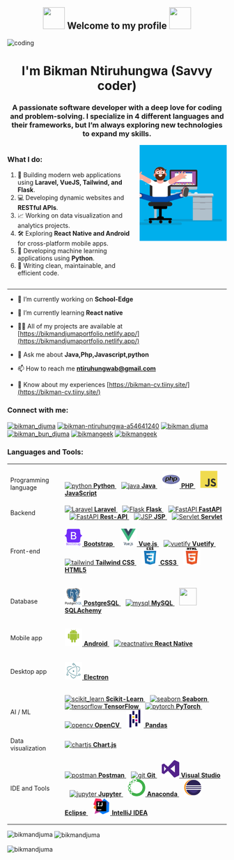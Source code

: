 <h2  align="center"><img src="https://camo.githubusercontent.com/d552948e7884c41fde2d32b9221d79f0df2076c7d824aaab954ca93f53d95884/68747470733a2f2f6d656469612e67697068792e636f6d2f6d656469612f6876524a434c467a6361737252346961377a2f67697068792e676966" width="50" height="50">&nbsp;Welcome to my profile&nbsp;<img src="https://camo.githubusercontent.com/d552948e7884c41fde2d32b9221d79f0df2076c7d824aaab954ca93f53d95884/68747470733a2f2f6d656469612e67697068792e636f6d2f6d656469612f6876524a434c467a6361737252346961377a2f67697068792e676966" width="50" height="50"></h2>
<!-- <img height="400"  style="margin-top:-50px;" alt="coding" src="https://github.com/s-shemmee/s-shemmee/blob/output/github-contribution-grid-snake-dark.svg"> -->
<img height="300"  style="margin-top:-80px;" alt="coding" src="https://user-images.githubusercontent.com/59575502/127335491-fdba1874-e943-4d3c-ab8c-678ffe22f8b8.png">

<!--h1 align="center">Hi 👋, I'm Bikman Ntiruhungwa</h1-->
<h1 align="center">I'm Bikman Ntiruhungwa (Savvy coder)</h1>

<h3 align="center">
  A passionate software developer with a deep love for coding and problem-solving. I specialize in 4 different languages and their frameworks, but I’m always exploring new technologies to expand my skills.
</h3>

<div style="display: flex; justify-content: space-between; align-items: flex-start; flex-wrap: nowrap;">
  <!-- Left Content -->
  <div style="max-width: 60%; padding-right: 20px;">
    <h3>What I do:</h3>
    <ol>
      <li>📱 Building modern web applications using <strong>Laravel, VueJS, Tailwind, and Flask</strong>.</li>
      <li>💻 Developing dynamic websites and <strong>RESTful APIs</strong>.</li>
      <li>📈 Working on data visualization and analytics projects.</li>
      <li>🛠 Exploring <strong>React Native and Android</strong> for cross-platform mobile apps.</li>
      <li>🤖 Developing machine learning applications using <strong>Python</strong>.</li>
      <li>📝 Writing clean, maintainable, and efficient code.</li>
    </ol>
  </div>

  <!-- Right Image -->
  <div style="flex-shrink: 0;">
    <img 
      src="https://raw.githubusercontent.com/ngud-119/ngud-119/main/2.gif" 
      alt="bikmandjuma" 
      style="width: 200px; height: 220px; object-fit: cover;" 
    />
  </div>
</div>


<hr>

<!--p align="left"> <img src="https://komarev.com/ghpvc/?username=bikmandjuma&label=Profile%20views&color=0e75b6&style=flat" alt="bikmandjuma" /> </p>

<p align="left"> <a href="https://github.com/ryo-ma/github-profile-trophy"><img src="https://github-profile-trophy.vercel.app/?username=bikmandjuma" alt="bikmandjuma" /></a> </p>

<p align="left"> <a href="https://twitter.com/bikman_djuma" target="blank"><img src="https://img.shields.io/twitter/follow/bikman_djuma?logo=twitter&style=for-the-badge" alt="bikman_djuma" /></a> </p-->

- 🔭 I’m currently working on **School-Edge**

- 🌱 I’m currently learning **React native**

- 👨‍💻 All of my projects are available at [https://bikmandjumaportfolio.netlify.app/](https://bikmandjumaportfolio.netlify.app/)

- 💬 Ask me about **Java,Php,Javascript,python**

- 📫 How to reach me **ntiruhungwab@gmail.com**

- 📄 Know about my experiences [https://bikman-cv.tiiny.site/](https://bikman-cv.tiiny.site/)

<h3 align="left">Connect with me:</h3>
<p align="left">
<a href="https://twitter.com/bikman_djuma" target="parent"><img align="center" src="https://raw.githubusercontent.com/rahuldkjain/github-profile-readme-generator/master/src/images/icons/Social/twitter.svg" alt="bikman_djuma" height="30" width="40" /></a>
<a href="https://linkedin.com/in/bikman-ntiruhungwa-a54641240" target="parent"><img align="center" src="https://raw.githubusercontent.com/rahuldkjain/github-profile-readme-generator/master/src/images/icons/Social/linked-in-alt.svg" alt="bikman-ntiruhungwa-a54641240" height="30" width="40" /></a>
<a href="https://fb.com/bikman djuma" target="parent"><img align="center" src="https://raw.githubusercontent.com/rahuldkjain/github-profile-readme-generator/master/src/images/icons/Social/facebook.svg" alt="bikman djuma" height="30" width="40" /></a>
<a href="https://instagram.com/bikman_bun_djuma" target="parent"><img align="center" src="https://raw.githubusercontent.com/rahuldkjain/github-profile-readme-generator/master/src/images/icons/Social/instagram.svg" alt="bikman_bun_djuma" height="30" width="40" /></a>
<a href="https://www.leetcode.com/bikmangeek" target="parent"><img align="center" src="https://raw.githubusercontent.com/rahuldkjain/github-profile-readme-generator/master/src/images/icons/Social/leet-code.svg" alt="bikmangeek" height="30" width="40" /></a>
<a href="mailto:ntiruhungwab@gmail.com" target="parent"><img align="center" src="https://encrypted-tbn0.gstatic.com/images?q=tbn:ANd9GcS9JOHxRmhJ3K3QwX236A2VWrjXA2UIC8S9AA&s" alt="bikmangeek" height="30" width="40" /></a>
</p>

<h3 align="left">Languages and Tools:</h3>
<table>
  <tr>
    <td>Programming language</td>
    <td>
        <p align="left">
          <a href="https://www.python.org" target="parent" rel="noreferrer">
            <img src="https://camo.githubusercontent.com/740b035ed7f2f9a189b337373e57b98f8c3d61d2fbbb7d7872a6563646a20abc/68747470733a2f2f74656368737461636b2d67656e657261746f722e76657263656c2e6170702f707974686f6e2d69636f6e2e737667" alt="python" width="40" height="40"/> 
            <strong>Python</strong>
          </a>
          &nbsp;&nbsp; <!-- Add space between icons -->
          <a href="https://www.java.com" target="parent" rel="noreferrer">
            <img src="https://camo.githubusercontent.com/a8c24c0c69005509721bcfa06b7818b2a732447e11f1a36c8cbda6937e533cd3/68747470733a2f2f74656368737461636b2d67656e657261746f722e76657263656c2e6170702f6a6176612d69636f6e2e737667" alt="java" width="40" height="40"/> 
            <strong>Java</strong>
          </a>
          &nbsp;&nbsp;
          <a href="https://www.php.net" target="parent" rel="noreferrer">
            <img src="https://raw.githubusercontent.com/devicons/devicon/master/icons/php/php-original.svg" alt="php" width="40" height="40"/> 
            <strong>PHP</strong>
          </a>
          &nbsp;&nbsp;
          <a href="https://developer.mozilla.org/en-US/docs/Web/JavaScript" target="_blank" rel="noreferrer">
            <img src="https://raw.githubusercontent.com/devicons/devicon/master/icons/javascript/javascript-original.svg" alt="javascript" width="40" height="40"/> 
            <strong>JavaScript</strong>
          </a>
        </p>
      </td>

  </tr>

  <tr>
    <td>Backend</td>
  <td>
    <a href="https://laravel.com/" target="_blank" rel="noreferrer">
      <img src="https://cdn.worldvectorlogo.com/logos/laravel-2.svg" alt="Laravel" width="40" height="40"/>
      <strong>Laravel</strong>
    </a>&nbsp;&nbsp;
    <a href="https://flask.palletsprojects.com/" target="_parent" rel="noreferrer">
      <img src="https://camo.githubusercontent.com/116af1682613e57227e6b2b951b9bbf2783b301df581010b21dad7848ee9587e/68747470733a2f2f736b696c6c69636f6e732e6465762f69636f6e733f693d666c61736b" alt="Flask" width="40" height="40"/>
      <strong>Flask</strong>
    </a>&nbsp;&nbsp;
    <a href="https://fastapi.tiangolo.com/" target="_blank" rel="noreferrer">
      <img src="https://encrypted-tbn0.gstatic.com/images?q=tbn:ANd9GcQn_3MFhCzXcwI3GWIDTsWJg2HXDTG7TwGovA&s" alt="FastAPI" width="40" height="40"/>
      <strong>FastAPI</strong>
    </a>&nbsp;&nbsp;
    <a href="https://www.geeksforgeeks.org/rest-api-introduction/" target="_blank" rel="noreferrer">
      <img src="https://camo.githubusercontent.com/baded9c49142c6eba68bc067e0d4b7c06db95b2b359eb048ff2112ff08686f06/68747470733a2f2f74656368737461636b2d67656e657261746f722e76657263656c2e6170702f726573746170692d69636f6e2e737667" alt="FastAPI" width="40" height="40"/>
      <strong>Rest-API</strong>
    </a>&nbsp;&nbsp;
    <a href="https://www.oracle.com/java/technologies/javaee/jsp.html" target="_blank" rel="noreferrer">
      <img src="https://freesvg.org/img/jsp.png" alt="JSP" width="40" height="40"/>
      <strong>JSP</strong>
    </a>&nbsp;&nbsp;
    <a href="https://www.oracle.com/java/technologies/javaee/servlet.html" target="_blank" rel="noreferrer">
      <img src="https://encrypted-tbn0.gstatic.com/images?q=tbn:ANd9GcS2vugByCslZ2RwSqQhKkcJQe6NEkbIbOglHQ&s" alt="Servlet" width="40" height="40"/>
      <strong>Servlet</strong>
    </a>
  </td>
</td>
  </tr>

  <tr>
    <td>Front-end</td>
    <td>
        <p align="left">
        <a href="https://getbootstrap.com" target="parent" rel="noreferrer">
          <img src="https://raw.githubusercontent.com/devicons/devicon/master/icons/bootstrap/bootstrap-plain-wordmark.svg" alt="bootstrap" width="40" height="40"/>
          <strong>Bootstrap</strong>
        </a>&nbsp;&nbsp;
        <a href="https://vuejs.org/" target="parent" rel="noreferrer">
          <img src="https://raw.githubusercontent.com/devicons/devicon/master/icons/vuejs/vuejs-original-wordmark.svg" alt="vuejs" width="40" height="40"/>
          <strong>Vue.js</strong>
        </a>&nbsp;&nbsp;
        <a href="https://vuetifyjs.com/en/" target="parent" rel="noreferrer">
          <img src="https://bestofjs.org/logos/vuetify.svg" alt="vuetify" width="40" height="40"/>
          <strong>Vuetify</strong>
        </a>&nbsp;&nbsp;
        <a href="https://tailwindcss.com/" target="parent" rel="noreferrer">
          <img src="https://www.vectorlogo.zone/logos/tailwindcss/tailwindcss-icon.svg" alt="tailwind" width="40" height="40"/>
          <strong>Tailwind CSS</strong>
        </a>&nbsp;&nbsp;
        <a href="https://www.w3schools.com/css/" target="parent" rel="noreferrer">
          <img src="https://raw.githubusercontent.com/devicons/devicon/master/icons/css3/css3-original-wordmark.svg" alt="css3" width="40" height="40"/>
          <strong>CSS3</strong>
        </a>&nbsp;&nbsp;
        <a href="https://www.w3.org/html/" target="parent" rel="noreferrer">
          <img src="https://raw.githubusercontent.com/devicons/devicon/master/icons/html5/html5-original-wordmark.svg" alt="html5" width="40" height="40"/>
          <strong>HTML5</strong>
        </a>
        </p>
        </td>
  </tr>

  <tr>
    <td>Database</td>
    <td>
      <p align="left">
        <a href="https://www.postgresql.org" target="parent" rel="noreferrer"> 
          <img src="https://raw.githubusercontent.com/devicons/devicon/master/icons/postgresql/postgresql-original-wordmark.svg" alt="postgresql" width="40" height="40"/> 
          <strong>PostgreSQL</strong>
        </a>&nbsp;&nbsp;
        <a href="https://www.mysql.com/" target="parent" rel="noreferrer">
          <img src="https://camo.githubusercontent.com/3ed284d0ecd9fcccabf0711e2cad6bbec412e417bcfb1da25502a1ed9adbaf78/68747470733a2f2f74656368737461636b2d67656e657261746f722e76657263656c2e6170702f6d7973716c2d69636f6e2e737667" alt="mysql" width="40" height="40"/> 
          <strong>MySQL</strong>
        </a>
        &nbsp;&nbsp;
        <a href="https://www.mysql.com/" target="parent" rel="noreferrer">
          <img src="https://encrypted-tbn0.gstatic.com/images?q=tbn:ANd9GcT2rCHR_rIly_LmbAorJ7hwVmfhXdFmk8gPzW94mGC50s3gEg314L3DARLCLA4REqDQgu8&usqp=CAU"  width="40" height="40"/> 
          <strong>SQLAchemy</strong>
        </a>
      </p>
    </td>
  </tr>
  
  <tr>
    <td>Mobile app</td>
    <td>
      <p align="left"> 
        <a href="https://developer.android.com" target="parent" rel="noreferrer"> 
          <img src="https://raw.githubusercontent.com/devicons/devicon/master/icons/android/android-original-wordmark.svg" alt="android" width="40" height="40"/> 
          <strong>Android</strong>
        </a>&nbsp;&nbsp;
        <a href="https://reactnative.dev/" target="parent" rel="noreferrer"> 
          <img src="https://camo.githubusercontent.com/0fcf9befefc83e207ed36bdeb3ac4f6c99132571ddb0f44e7a6ac872b0723352/68747470733a2f2f74656368737461636b2d67656e657261746f722e76657263656c2e6170702f72656163742d69636f6e2e737667" alt="reactnative" width="40" height="40"/> 
          <strong>React Native</strong>
        </a>
      </p>
    </td>
  </tr>

  <tr>
    <td>Desktop app</td>
    <td>
      <p align="left"> 
       <a href="https://www.electronjs.org" target="parent" rel="noreferrer">
          <img src="https://raw.githubusercontent.com/devicons/devicon/master/icons/electron/electron-original.svg" alt="electron" width="40" height="40"/>
          <strong>Electron</strong>
        </a>
      </p>
    </td>
  </tr>
  
  <tr>
    <td>AI / ML</td>
    <td>
      <p align="left">
        <a href="https://scikit-learn.org/" target="parent" rel="noreferrer"> 
          <img src="https://upload.wikimedia.org/wikipedia/commons/0/05/Scikit_learn_logo_small.svg" alt="scikit_learn" width="40" height="40"/>
          <strong>Scikit-Learn</strong>
        </a> &nbsp;&nbsp;
        <a href="https://seaborn.pydata.org/" target="parent" rel="noreferrer"> 
          <img src="https://seaborn.pydata.org/_images/logo-mark-lightbg.svg" alt="seaborn" width="40" height="40"/> 
          <strong>Seaborn</strong>
        </a> &nbsp;&nbsp;
        <a href="https://www.tensorflow.org" target="parent" rel="noreferrer"> 
          <img src="https://www.vectorlogo.zone/logos/tensorflow/tensorflow-icon.svg" alt="tensorflow" width="40" height="40"/> 
          <strong>TensorFlow</strong>
        </a> &nbsp;&nbsp;
        <a href="https://pytorch.org/" target="parent" rel="noreferrer"> 
          <img src="https://www.vectorlogo.zone/logos/pytorch/pytorch-icon.svg" alt="pytorch" width="40" height="40"/> 
          <strong>PyTorch</strong>
        </a>  &nbsp;&nbsp;
        <a href="https://opencv.org/" target="parent" rel="noreferrer"> 
          <img src="https://www.vectorlogo.zone/logos/opencv/opencv-icon.svg" alt="opencv" width="40" height="40"/> 
          <strong>OpenCV</strong>
        </a> &nbsp;&nbsp;
        <a href="https://pandas.pydata.org/" target="parent" rel="noreferrer"> 
          <img src="https://raw.githubusercontent.com/devicons/devicon/2ae2a900d2f041da66e950e4d48052658d850630/icons/pandas/pandas-original.svg" alt="pandas" width="40" height="40"/> 
          <strong>Pandas</strong>
        </a>
      </p>
    </td>
  </tr>
  
  <tr>
    <td>Data visualization</td>
    <td>
      <a href="https://www.chartjs.org" target="parent" rel="noreferrer"> 
        <img src="https://www.chartjs.org/media/logo-title.svg" alt="chartjs" width="40" height="40"/> 
        <strong>Chart.js</strong>
      </a>
    </td>
  </tr>
  <tr>
    <td>IDE and Tools</td>
    <td>
      <p align="left">
        <a href="https://postman.com" target="parent" rel="noreferrer"> 
          <img src="https://www.vectorlogo.zone/logos/getpostman/getpostman-icon.svg" alt="postman" width="40" height="40"/> 
          <strong>Postman</strong>
        </a>&nbsp;&nbsp;
        <a href="https://git-scm.com/" target="parent" rel="noreferrer"> 
          <img src="https://www.vectorlogo.zone/logos/git-scm/git-scm-icon.svg" alt="git" width="40" height="40"/> 
          <strong>Git</strong>
        </a>&nbsp;&nbsp;
        <a href="https://visualstudio.microsoft.com/" target="parent" rel="noreferrer"> 
          <img src="https://raw.githubusercontent.com/devicons/devicon/master/icons/visualstudio/visualstudio-plain.svg" alt="visual studio" width="40" height="40"/> 
          <strong>Visual Studio</strong>
        </a>&nbsp;&nbsp;
        <a href="https://jupyter.org/" target="parent" rel="noreferrer"> 
          <img src="https://upload.wikimedia.org/wikipedia/commons/3/38/Jupyter_logo.svg" alt="jupyter" width="40" height="40"/> 
          <strong>Jupyter</strong>
        </a>&nbsp;&nbsp;
        <a href="https://www.anaconda.com/" target="parent" rel="noreferrer"> 
          <img src="https://raw.githubusercontent.com/devicons/devicon/master/icons/anaconda/anaconda-original.svg" alt="anaconda" width="40" height="40"/> 
          <strong>Anaconda</strong>
        </a>&nbsp;&nbsp;
        <a href="https://www.eclipse.org/" target="parent" rel="noreferrer"> 
          <img src="https://raw.githubusercontent.com/devicons/devicon/master/icons/eclipse/eclipse-original.svg" alt="eclipse" width="40" height="40"/> 
          <strong>Eclipse</strong>
        </a>&nbsp;&nbsp;
        <a href="https://www.jetbrains.com/idea/" target="parent" rel="noreferrer"> 
          <img src="https://raw.githubusercontent.com/devicons/devicon/master/icons/intellij/intellij-original.svg" alt="intellij" width="40" height="40"/> 
          <strong>IntelliJ IDEA</strong>
        </a>
      </p>
    </td>
</tr>

</table>

<p><img align="left" src="https://github-readme-stats.vercel.app/api/top-langs?username=bikmandjuma&show_icons=true&locale=en&layout=compact" alt="bikmandjuma" /></p>

<p>&nbsp;<img align="center" src="https://github-readme-stats.vercel.app/api?username=bikmandjuma&show_icons=true&locale=en" alt="bikmandjuma" /></p>

<p><img align="center" src="https://github-readme-streak-stats.herokuapp.com/?user=bikmandjuma&" alt="bikmandjuma" /></p>
